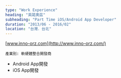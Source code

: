 ```yaml
---
type: "Work Experience"
heading: "英諾奧茲"
subheading: "Part Time iOS/Android App Developer"
duration: "2013/06 - 2016/02"
location: "台灣．台北"
---
```


[www.inno-orz.com](http://www.inno-orz.com/)

`產業別: 軟硬體整合開發商`

- Android App開發
- iOS App開發